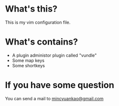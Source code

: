 # What's this?

This is my vim configuration file. 

# What's contains?

 + A plugin administor plugin called "vundle"
 + Some map keys
 + Some shortkeys

# If you have some question

You can send a mail to mincyuankao@gmail.com

